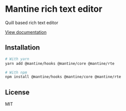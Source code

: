 # Mantine rich text editor

Quill based rich text editor

[View documentation](https://mantine.dev/)

## Installation

```bash
# With yarn
yarn add @mantine/hooks @mantine/core @mantine/rte

# With npm
npm install @mantine/hooks @mantine/core @mantine/rte
```

## License

MIT
